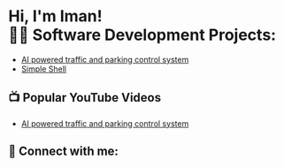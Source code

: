 <h1>Hi, I'm Iman! <br/><a 

<h2>👨‍💻 Software Development Projects:</h2>


  - [AI powered traffic and parking control system](https://github.com/Iman-saidi/Iman-saidi)
  - [Simple Shell](https://github.com/Iman-saidi/simple_shell)


<h2>📺 Popular YouTube Videos</h2>

- [AI powered traffic and parking control system](https://youtu.be/DznTmnZCyXA?si=s5EnTwKjjQ8VVhvG)


<h2> 🤳 Connect with me:</h2

[linkedin]: https://www.linkedin.com/in/imansummeiya/

<!--
**joshmadakor1/joshmadakor1** is a ✨ _special_ ✨ repository because its `README.md` (this file) appears on your GitHub profile.

Here are some ideas to get you started:

- 🔭 I’m currently working on ...
- 🌱 I’m currently learning ...
- 👯 I’m looking to collaborate on ...
- 🤔 I’m looking for help with ...
- 💬 Ask me about ...
- 📫 How to reach me: ...
- 😄 Pronouns: ...
- ⚡ Fun fact: ...
-->
